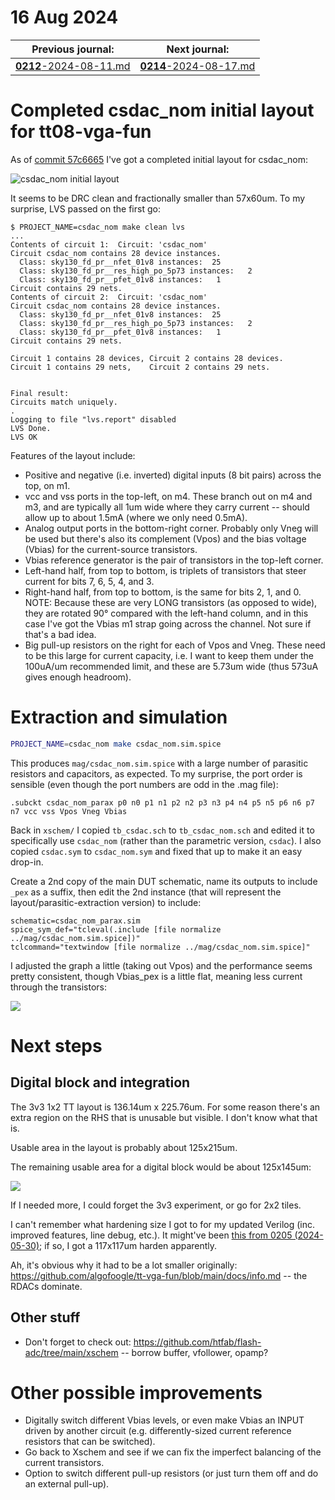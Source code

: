 # 16 Aug 2024

| Previous journal: | Next journal: |
|-|-|
| [**0212**-2024-08-11.md](./0212-2024-08-11.md) | [**0214**-2024-08-17.md](./0214-2024-08-17.md) |

# Completed csdac_nom initial layout for tt08-vga-fun

As of [commit 57c6665](https://github.com/algofoogle/tt08-vga-fun/commit/57c666569821acda33754b86808e2e524a1fb9dd) I've got a completed initial layout for csdac_nom:

![csdac_nom initial layout](i/0213-csdac_nom-layout.png)

It seems to be DRC clean and fractionally smaller than 57x60um. To my surprise, LVS passed on the first go:

```
$ PROJECT_NAME=csdac_nom make clean lvs
...
Contents of circuit 1:  Circuit: 'csdac_nom'
Circuit csdac_nom contains 28 device instances.
  Class: sky130_fd_pr__nfet_01v8 instances:  25
  Class: sky130_fd_pr__res_high_po_5p73 instances:   2
  Class: sky130_fd_pr__pfet_01v8 instances:   1
Circuit contains 29 nets.
Contents of circuit 2:  Circuit: 'csdac_nom'
Circuit csdac_nom contains 28 device instances.
  Class: sky130_fd_pr__nfet_01v8 instances:  25
  Class: sky130_fd_pr__res_high_po_5p73 instances:   2
  Class: sky130_fd_pr__pfet_01v8 instances:   1
Circuit contains 29 nets.

Circuit 1 contains 28 devices, Circuit 2 contains 28 devices.
Circuit 1 contains 29 nets,    Circuit 2 contains 29 nets.


Final result: 
Circuits match uniquely.
.
Logging to file "lvs.report" disabled
LVS Done.
LVS OK
```

Features of the layout include:
*   Positive and negative (i.e. inverted) digital inputs (8 bit pairs) across the top, on m1.
*   vcc and vss ports in the top-left, on m4. These branch out on m4 and m3, and are typically all 1um wide where they carry current -- should allow up to about 1.5mA (where we only need 0.5mA).
*   Analog output ports in the bottom-right corner. Probably only Vneg will be used but there's also its complement (Vpos) and the bias voltage (Vbias) for the current-source transistors.
*   Vbias reference generator is the pair of transistors in the top-left corner.
*   Left-hand half, from top to bottom, is triplets of transistors that steer current for bits 7, 6, 5, 4, and 3.
*   Right-hand half, from top to bottom, is the same for bits 2, 1, and 0. NOTE: Because these are very LONG transistors (as opposed to wide), they are rotated 90&deg; compared with the left-hand column, and in this case I've got the Vbias m1 strap going across the channel. Not sure if that's a bad idea.
*   Big pull-up resistors on the right for each of Vpos and Vneg. These need to be this large for current capacity, i.e. I want to keep them under the 100uA/um recommended limit, and these are 5.73um wide (thus 573uA gives enough headroom).


# Extraction and simulation

```bash
PROJECT_NAME=csdac_nom make csdac_nom.sim.spice
```

This produces `mag/csdac_nom.sim.spice` with a large number of parasitic resistors and capacitors, as expected. To my surprise, the port order is sensible (even though the port numbers are odd in the .mag file):

```spice
.subckt csdac_nom_parax p0 n0 p1 n1 p2 n2 p3 n3 p4 n4 p5 n5 p6 n6 p7 n7 vcc vss Vpos Vneg Vbias
```

Back in `xschem/` I copied `tb_csdac.sch` to `tb_csdac_nom.sch` and edited it to specifically use `csdac_nom` (rather than the parametric version, `csdac`). I also copied `csdac.sym` to `csdac_nom.sym` and fixed that up to make it an easy drop-in.

Create a 2nd copy of the main DUT schematic, name its outputs to include `_pex` as a suffix, then edit the 2nd instance (that will represent the layout/parasitic-extraction version) to include:

```
schematic=csdac_nom_parax.sim
spice_sym_def="tcleval(.include [file normalize ../mag/csdac_nom.sim.spice])"
tclcommand="textwindow [file normalize ../mag/csdac_nom.sim.spice]"
```

I adjusted the graph a little (taking out Vpos) and the performance seems pretty consistent, though Vbias_pex is a little flat, meaning less current through the transistors:

![](i/0213-extraction-sim.png)



# Next steps

## Digital block and integration

The 3v3 1x2 TT layout is 136.14um x 225.76um. For some reason there's an extra region on the RHS that is unusable but visible. I don't know what that is.

Usable area in the layout is probably about 125x215um.

The remaining usable area for a digital block would be about 125x145um:

![](i/0213-available-space.png)

If I needed more, I could forget the 3v3 experiment, or go for 2x2 tiles.

I can't remember what hardening size I got to for my updated Verilog (inc. improved features, line debug, etc.). It might've been [this from 0205 (2024-05-30)](https://github.com/algofoogle/journal/blob/master/0205-2024-05-30.md#hardening); if so, I got a 117x117um harden apparently.

Ah, it's obvious why it had to be a lot smaller originally: https://github.com/algofoogle/tt-vga-fun/blob/main/docs/info.md -- the RDACs dominate.

## Other stuff

*   Don't forget to check out: https://github.com/htfab/flash-adc/tree/main/xschem -- borrow buffer, vfollower, opamp?




# Other possible improvements

*   Digitally switch different Vbias levels, or even make Vbias an INPUT driven by another circuit (e.g. differently-sized current reference resistors that can be switched).
*   Go back to Xschem and see if we can fix the imperfect balancing of the current transistors.
*   Option to switch different pull-up resistors (or just turn them off and do an external pull-up).
